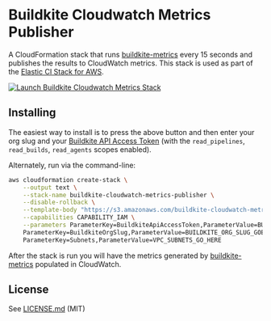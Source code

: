 # Buildkite Cloudwatch Metrics Publisher

A CloudFormation stack that runs [buildkite-metrics](https://github.com/buildkite/buildkite-metrics) every 15 seconds and publishes the results to CloudWatch metrics. This stack is used as part of the [Elastic CI Stack for AWS](http://github.com/buildkite/elastic-ci-stack-for-aws/pulls).

[![Launch Buildkite Cloudwatch Metrics Stack](https://cdn.rawgit.com/buildkite/cloudformation-launch-stack-button-svg/master/launch-stack.svg)](https://console.aws.amazon.com/cloudformation/home?region=us-east-1#/stacks/new?stackName=buildkite-cloudwatch-metrics-publisher&templateURL=https://s3.amazonaws.com/buildkite-cloudwatch-metrics-publisher/master/cloudwatch-metrics-publisher.json)

## Installing

The easiest way to install is to press the above button and then enter your org slug and your [Buildkite API Access Token](https://buildkite.com/user/api-access-tokens) (with the `read_pipelines`, `read_builds`, `read_agents` scopes enabled).

Alternately, run via the command-line:

```bash
aws cloudformation create-stack \
	--output text \
	--stack-name buildkite-cloudwatch-metrics-publisher \
	--disable-rollback \
	--template-body "https://s3.amazonaws.com/buildkite-cloudwatch-metrics-publisher/master/cloudwatch-metrics-publisher.json" \
	--capabilities CAPABILITY_IAM \
	--parameters ParameterKey=BuildkiteApiAccessToken,ParameterValue=BUILDKITE_API_TOKEN_GOES_HERE \
	ParameterKey=BuildkiteOrgSlug,ParameterValue=BUILDKITE_ORG_SLUG_GOES_HERE \
	ParameterKey=Subnets,ParameterValue=VPC_SUBNETS_GO_HERE
```

After the stack is run you will have the metrics generated by [buildkite-metrics](https://github.com/buildkite/buildkite-metrics) populated in CloudWatch.

## License

See [LICENSE.md](LICENSE.md) (MIT)
